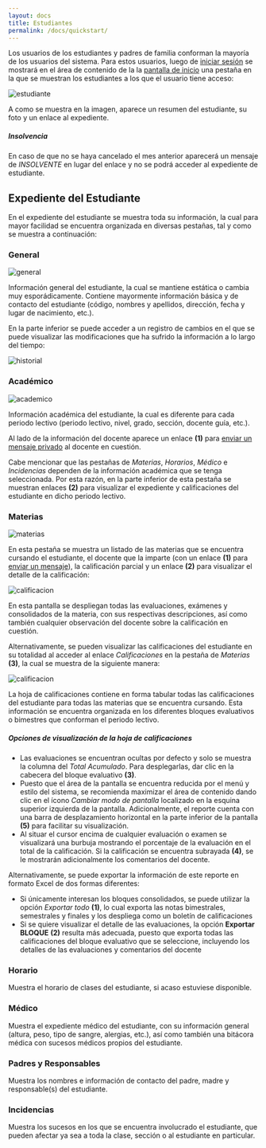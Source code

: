 ```yaml
---
layout: docs
title: Estudiantes
permalink: /docs/quickstart/
---
```


Los usuarios de los estudiantes y padres de familia conforman la mayoría de los usuarios del sistema. 
Para estos usuarios, luego de [iniciar sesión](/docs/login/) se mostrará en el área de contenido de la la [pantalla de inicio](/docs/login/#pantalla_de_inicio) 
una pestaña en la que se muestran los estudiantes a los que el usuario tiene acceso:

![estudiante](/img/docs/estudiante_snippet.png)

A como se muestra en la imagen, aparece un resumen del estudiante, su foto y un enlace al expediente.

<div class="note warning">
  <h5>Insolvencia</h5>
  <p>En caso de que no se haya cancelado el mes anterior aparecerá un mensaje de <i>INSOLVENTE</i> en lugar del enlace y no se
    podrá acceder al expediente de estudiante.</p>
</div>

## Expediente del Estudiante

En el expediente del estudiante se muestra toda su información, la cual para mayor facilidad se encuentra organizada en diversas pestañas, 
tal y como se muestra a continuación:

### General

![general](/img/docs/estudiante_general.png)

Información general del estudiante, la cual se mantiene estática o cambia muy esporádicamente. Contiene mayormente información básica y de contacto
del estudiante (código, nombres y apellidos, dirección, fecha y lugar de nacimiento, etc.).

En la parte inferior se puede acceder a un registro de cambios en el que se puede visualizar las modificaciones que ha sufrido la información a lo largo del tiempo:

![historial](/img/docs/estudiante_historial.png)

### Académico

![academico](/img/docs/estudiante_academico.png)

Información académica del estudiante, la cual es diferente para cada periodo lectivo (periodo lectivo, nivel, grado, sección, docente guía, etc.).

Al lado de la información del docente aparece un enlace **(1)** para [enviar un mensaje privado](/docs/mensajes/#crear_mensaje) al docente en cuestión.

Cabe mencionar que las pestañas de *Materias*, *Horarios*, *Médico* e *Incidencias* dependen de la información académica que se tenga seleccionada. Por esta razón,
en la parte inferior de esta pestaña se muestran enlaces **(2)** para visualizar el expediente y calificaciones del estudiante en dicho periodo lectivo.

### Materias

![materias](/img/docs/estudiante_materias.png)

En esta pestaña se muestra un listado de las materias que se encuentra cursando el estudiante, el docente que la imparte (con un enlace **(1)** para 
[enviar un mensaje](/docs/mensajes/#crear_mensaje)), la calificación parcial y un enlace **(2)** para visualizar el detalle de la calificación:

![calificacion](/img/docs/estudiante_calificacion.png)

En esta pantalla se despliegan todas las evaluaciones, exámenes y consolidados de la materia, con sus respectivas descripciones, así como también cualquier observación
del docente sobre la calificación en cuestión.

Alternativamente, se pueden visualizar las calificaciones del estudiante en su totalidad al acceder al enlace *Calificaciones* en la pestaña de *Materias* **(3)**, 
la cual se muestra de la siguiente manera:

![calificacion](/img/docs/estudiante_calificaciones.png)

La hoja de calificaciones contiene en forma tabular todas las calificaciones del estudiante para todas las materias que se encuentra cursando. Esta información se 
encuentra organizada en los diferentes bloques evaluativos o bimestres que conforman el periodo lectivo.

<div class="note">
  <h5>Opciones de visualización de la hoja de calificaciones</h5>
  <ul>
    <li>Las evaluaciones se encuentran ocultas por defecto y solo se muestra la columna del <i>Total Acumulado</i>. Para desplegarlas, dar clic en la cabecera del
      bloque evaluativo <b>(3)</b>.</li>
    <li>Puesto que el área de la pantalla se encuentra reducida por el menú y estilo del sistema, se recomienda maximizar el área de contenido dando clic en el 
      ícono <i>Cambiar modo de pantalla</i> localizado en la esquina superior izquierda de la pantalla. Adicionalmente, el reporte cuenta con una barra de desplazamiento
      horizontal en la parte inferior de la pantalla <b>(5)</b> para facilitar su visualización.</li>
    <li>Al situar el cursor encima de cualquier evaluación o examen se visualizará una burbuja mostrando el porcentaje de la evaluación en el total de la calificación.
      Si la calificación se encuentra subrayada <b>(4)</b>, se le mostrarán adicionalmente los comentarios del docente.</li>
  </ul>
</div>

Alternativamente, se puede exportar la información de este reporte en formato Excel de dos formas diferentes:

- Si únicamente interesan los bloques consolidados, se puede utilizar la opción *Exportar todo* **(1)**, lo cual exporta las notas bimestrales, semestrales y finales
  y los despliega como un boletín de calificaciones
- Si se quiere visualizar el detalle de las evaluaciones, la opción **Exportar BLOQUE** **(2)** resulta más adecuada, puesto que exporta todas las calificaciones
  del bloque evaluativo que se seleccione, incluyendo los detalles de las evaluaciones y comentarios del docente

### Horario

Muestra el horario de clases del estudiante, si acaso estuviese disponible.

### Médico

Muestra el expediente médico del estudiante, con su información general (altura, peso, tipo de sangre, alergias, etc.), así como también una bitácora médica con
sucesos médicos propios del estudiante.

### Padres y Responsables

Muestra los nombres e información de contacto del padre, madre y responsable(s) del estudiante.

### Incidencias

Muestra los sucesos en los que se encuentra involucrado el estudiante, que pueden afectar ya sea a toda la clase, sección o al estudiante en particular.
